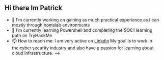 ## Hi there Im Patrick

- 🔭 I’m currently working on gaining as much practical experience as I can mostly through homelab environments
- 🌱 I’m currently learning Powershell and completing the SOC1 learning path on TryHackMe
- 📫 How to reach me: I am very active on [LinkdIn](https://www.linkedin.com/in/patrick-beary-cyber/#:~:text=www.linkedin.com/in/patrick%2Dbeary%2Dcyber)
My goal is to work in the cyber security industry and also have a passion for learning about cloud infrastructure.
-->
